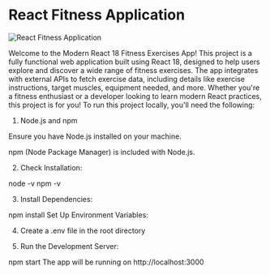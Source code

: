 # React Fitness Application

![React Fitness Application](https://i.ibb.co/Yt9spGc/image.png)

Welcome to the Modern React 18 Fitness Exercises App! This project is a fully functional web application built using React 18, designed to help users explore and discover a wide range of fitness exercises. The app integrates with external APIs to fetch exercise data, including details like exercise instructions, target muscles, equipment needed, and more. Whether you're a fitness enthusiast or a developer looking to learn modern React practices, this project is for you!
To run this project locally, you'll need the following:


1. Node.js and npm

Ensure you have Node.js installed on your machine. 

npm (Node Package Manager) is included with Node.js.

2. Check Installation:

node -v
npm -v

3. Install Dependencies:

npm install
Set Up Environment Variables:

4. Create a .env file in the root directory 

5. Run the Development Server:


npm start
The app will be running on http://localhost:3000
